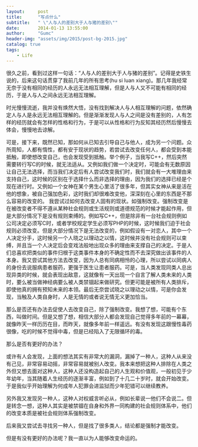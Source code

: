```yaml
---
layout:     post
title:      "写点什么"
subtitle:   " \"人与人的差别大于人与猪的差别\""
date:       2014-01-13 13:55:00
author:     "Gumc"
header-img: "assets/img/2015/post-bg-2015.jpg"
catalog: true
tags:
    - Life
---
```

很久之前，看到过这样一句话：“人与人的差别大于人与猪的差别”。记得是史铁生说的，后来这句话贯穿了我前几年的所有思考(hu si luan xiang)。那几年我经常无奈于没有相同的经历的人永远无法相互理解，但是人与人又不可能有相同的经历，于是人与人之间永远无法相互理解。

时光慢慢流逝，我并没有焕然大悟，没有找到解决人与人相互理解的问题，依然确定人与人是永远无法相互理解的。但是渐渐发现人与人之间是没有差别的，人有怎样的经历就会有怎样的性格和行为，于是可以从性格和行为反知其经历然后慢慢去体会，慢慢地去谅解。

可是，接下来，既然已知，那如何从已知去引导自己与他人，成为另一个问题。众所周知，人都有惰性，都有安于现状的趋势，若尝试去改变任何人，都会受到本能抵触，即使想改变自己，也会发现受到抵触。举个例子，当我写C++，然后突然需要转行写C的时候，就无法适从。又例如我们做一个决定时，可能会有无数原因让自己无法选择，而当我们决定后有人尝试改变我们时，我们就会有一大堆理由来支持自己，这时候的区别在于选择什么而非选择的理由，因为我们的选择已经是个现在进行时。又例如一个女神在某个男生心里活了很多年，但其实女神从来是活在他的想象，被自己强加色彩，这时我们却很难改变他，深深刻在心里的东西是不那么容易的改变的。
我尝试过如何去改变人固有的现状。如强制改变。强制改变是在被改变者不得不遵从某种社会规则或生活规则或道德规范的时候才能起作用，但是大部分情况下是没有规则束缚的。例如写C++，但是除非有一台社会规则例如公司决定必须写C时，或者学校规定学生必须写PHP的时候，这时候我们迫于社会规则必须改变。但是大部分情况下是无法改变的，例如假设有一对恋人，其中一个人决定分手，这时候另一个人晓之以理动之以情，这时候并没有社会规则可以束缚，并且当一个人决定后会变戏法般地出现众多的理由来支撑自己的决定。于是人们总喜欢把类似的事件归根于这类事件本身的不确定性而不去深究做出该事件的人本身。我又尝试其他方法去改变，因为人总有同病相怜的心理，所以尝试以同病人的身份去说服病患者服药，更强于医生让患者服药。可是，当人类发现同类人总出现异类的时候，就会表现出敌意，这就像有一天出现一个自言了解人类未来的人类时，要么被当做神经病要么被人类禁锢起来做研究。但更可能是被所有人类排斥，即使他真的拥有预知未来的本领。最后无奈尝试晓之以理动之以情，可是你会发现，当触及人类自身时，人是无情的或者说无情无义更加恰当。

那么是否还有办法去促使人去改变自己，除了强制改变。我想了想，可能有个东西，叫做时间。但是又想了想，相信大部分人都会发现自己觉得多年前的一幕幕，就像昨天一样历历在目，而昨天，就像多年前一样遥远。有没有发现这跟慢性毒药很像，吃的时候不觉得中毒，但是已经陷入了无限循环的毒。

那么是否有更好的办法？

或许有人会发现，上面的想法其实有非常大的漏洞，漏掉了一种人，这种人从来没有己见，非常容易动摇，非常容易就被别人改变。我本来想把这种人排除在人类之外但又想去面对这种人，这种人还没构造起自己的人生观和价值观，一般初见于少年幼年，当其随着人生经历的逐渐丰富，例如到了十几二十岁时，就会开始改变。于是我似乎开始理解为何成年人犯罪会进监狱而少年犯错可以继续教养。

另外我又发现另一种人，这种人对权威言听必从，例如长辈说一他们不会说二。但是转念一想，这种人其实是被禁锢在自身和外界一同构建的社会规则体系中，他们的改变本质是被社会规则体系强制改变。

后来我又尝试去寻找另一种人，但是找了很多类人，结论都是强制才能改变。

但是有没有更好的办法呢？我一直以为人能够改变命运的。
